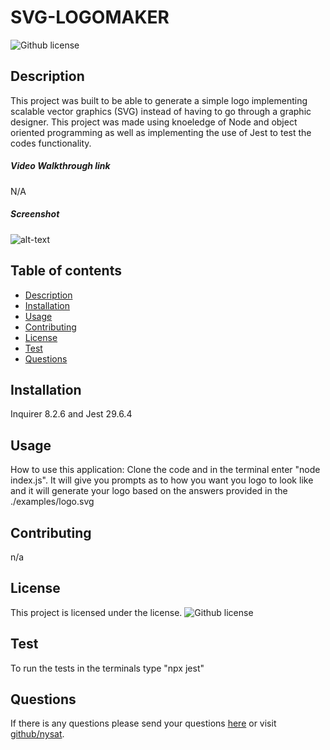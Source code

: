 # SVG-LOGOMAKER
![Github license](https://img.shields.io/badge/license--blue.svg)
## Description
This project was built to be able to generate a simple logo implementing scalable vector graphics (SVG) instead of having to go through a graphic designer. This project was made using knoeledge of Node and object oriented programming as well as implementing the use of Jest to test the codes functionality.
##### Video Walkthrough link 
N/A
##### Screenshot
![alt-text](./assets)
## Table of contents
* [Description](#description)
* [Installation](#installation)
* [Usage](#usage)
* [Contributing](#contributing)
* [License](#license)
* [Test](#test)
* [Questions](#questions)
## Installation 
Inquirer 8.2.6 and Jest 29.6.4
## Usage
How to use this application: Clone the code and in the terminal enter "node index.js". It will give you prompts as to how you want you logo to look like and it will generate your logo based on the answers provided in the ./examples/logo.svg
## Contributing
n/a
## License
This project is licensed under the  license. ![Github license](https://img.shields.io/badge/license--blue.svg)
## Test
To run the tests in the terminals type "npx jest" 
## Questions 
If there is any questions please send your questions [here](nysatrejo3@gmail.com) or visit [github/nysat](https://github.com/nysat).
